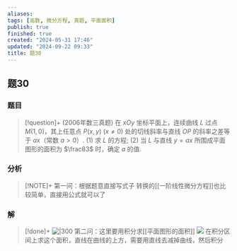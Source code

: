 ```yaml
---
aliases: 
tags: [高数, 微分方程, 真题, 平面面积]
publish: true
finished: true
created: "2024-05-31 17:46"
updated: "2024-09-22 09:33"
title: 题30
---
```

## 题30
### 题目
> [!question]+
> (2006年数三真题) 在 $xOy$ 坐标平面上，连续曲线 $L$ 过点 $M(1,0)$，其上任意点 $P(x,y)$ $(x\neq0)$ 处的切线斜率与直线 $OP$ 的斜率之差等于 $ax$（常数 $a>0）.$
> $(1)$ 求 $L$ 的方程;
> $(2)$ 当 $L$ 与直线 $y=ax$ 所围成平面图形的面积为 $\frac83$ 时，确定 $a$ 的值.
### 分析
> [!NOTE]+
> 第一问：根据题意直接写式子
> 转换的[[一阶线性微分方程]]也比较简单，直接用公式就可以了
### 解
> [!done]+
> ![|300](https://img.hwenyi.tech/202404240115976.webp)
> 第二问：这里要用积分求[[平面图形的面积]]
> ![](https://img.hwenyi.tech/202404240120006.webp)
> 在积分区间上求这个面积，直线在曲线的上方，需要用直线去减掉曲线，然后积分